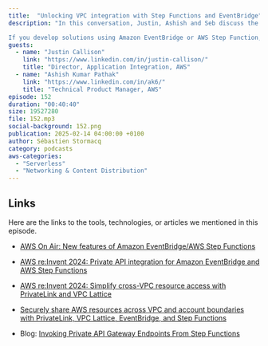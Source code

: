 ```yaml
---
title:  "Unlocking VPC integration with Step Functions and EventBridge"
description: "In this conversation, Justin, Ashish and Seb discuss the integration of AWS services such as Amazon EventBridge and AWS Step Functions with private APIs powered by AWS PrivateLink and Amazon VPC Lattice. They explore customer requirements for secure access to private resources, highlighting the collaborative efforts among AWS teams to address these needs and emphasizing the importance of establishing network foundations. They also delve into the future trends in application integration and networking, the transparent pricing structure for the new capabilities, and troubleshooting connectivity issues.

If you develop solutions using Amazon EventBridge or AWS Step Function, don't miss this episode."
guests:
  - name: "Justin Callison"
    link: "https://www.linkedin.com/in/justin-callison/"
    title: "Director, Application Integration, AWS"
  - name: "Ashish Kumar Pathak"
    link: "https://www.linkedin.com/in/ak6/"
    title: "Technical Product Manager, AWS"
episode: 152
duration: "00:40:40" 
size: 19527280
file: 152.mp3	
social-background: 152.png
publication: 2025-02-14 04:00:00 +0100
author: Sébastien Stormacq
category: podcasts
aws-categories:
  - "Serverless"
  - "Networking & Content Distribution"
---
```


## Links

Here are the links to the tools, technologies, or articles we mentioned in this episode.

- [AWS On Air: New features of Amazon EventBridge/AWS Step Functions](https://www.youtube.com/watch?v=Q3V-pLLZwFY)
- [AWS re:Invent 2024: Private API integration for Amazon EventBridge and AWS Step Functions](https://www.youtube.com/watch?v=9YoKQGZrDgY)
- [AWS re:Invent 2024: Simplify cross-VPC resource access with PrivateLink and VPC Lattice](https://www.youtube.com/watch?v=SRgwjU18nvk)

- [Securely share AWS resources across VPC and account boundaries with PrivateLink, VPC Lattice, EventBridge, and Step Functions](https://aws.amazon.com/blogs/aws/securely-share-aws-resources-across-vpc-and-account-boundaries-with-privatelink-vpc-lattice-eventbridge-and-step-functions)

- Blog: [Invoking Private API Gateway Endpoints From Step Functions](https://benoitboure.com/invoking-private-api-gateway-endpoints-from-step-functions)
